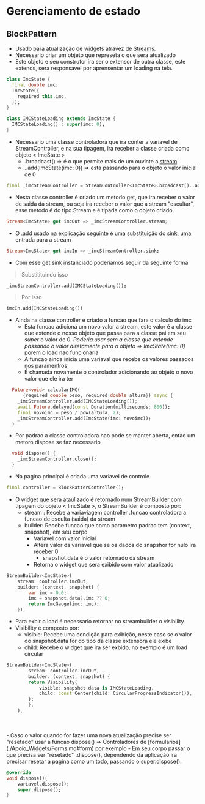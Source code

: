 # Gerenciamento de estado
## BlockPattern
- Usado para atualização de widgets atravez de [Streams](../Dart/Dart_OO/Streams.md).
- Necessario criar um objeto que represeta o que sera atualizado
- Este objeto e seu construtor ira ser o extensor de outra classe, este extends, sera responsavel por aprensentar um loading na tela.
```dart
class ImcState {
  final double imc;
  ImcState({
    required this.imc,
  });
}

class IMCStateLoading extends ImcState {
  IMCStateLoading() : super(imc: 0);
}
```
- Necessario uma classe controladora que ira conter a variavel de StreamController, e na sua tipagem, ira receber a classe criada como objeto < ImcState >
    - .broadcast() => é o que permite mais de um ouvinte a [stream](../Dart/Dart_OO/Streams.md#stream-asbroadcast)
    - ..add(ImcState(imc: 0)) => esta passando para o objeto o valor inicial de 0
```dart
final _imcStreamController = StreamController<ImcState>.broadcast()..add(ImcState(imc: 0));
```
- Nesta classe controller é criado um metodo get, que ira receber o valor de saida da stream, ou seja ira receber o valor que a stream "escultar", esse metodo é do tipo Stream e é tipada como o objeto criado.
```dart
Stream<ImcState> get imcOut => _imcStreamController.stream;
```
- O .add usado na explicação seguinte é uma substituição do sink, uma entrada para a stream
```dart
Stream<ImcState> get imcIn => _imcStreamController.sink;
```
- Com esse get sink instanciado poderiamos seguir da seguinte forma
>Substitituindo isso
```dart
_imcStreamController.add(IMCStateLoading());
```
>Por isso
```dart
imcIn.add(IMCStateLoading())
```
- Ainda na classe controller é criado a funcao que fara o calculo do imc
    - Esta funcao adiciona um novo valor a stream, este valor é a classe que extende o nosso objeto que passa para a classe pai em seu *super* o valor de 0. *Poderia usar sem a classe que extende passando o valor diretamente para o objeto => ImcState(imc: 0)* porem o load nao funcionaria
    - A funcao ainda inicia uma variaval que recebe os valores passados nos paramentros
    - É chamada novamente o controlador adicionando ao objeto o novo valor que ele ira ter
```dart
  Future<void> calcularIMC(
      {required double peso, required double altura}) async {
    _imcStreamController.add(IMCStateLoading());
    await Future.delayed(const Duration(milliseconds: 800));
    final novoimc = peso / pow(altura, 2);
    _imcStreamController.add(ImcState(imc: novoimc));
  }
```
- Por padrao a classe controladora nao pode se manter aberta, entao um metoro dispose se faz necessario
```dart
  void dispose() {
    _imcStreamController.close();
  }
```
- Na pagina principal é criada uma variavel de controle
```dart
final controller = BlockPatterController();
```
- O widget que sera ataulizado é retornado num StreamBuilder com tipagem do objeto < ImcState >, o StreamBuilder é composto por:
    - stream : Recebe a variaviagem controller .funcao controladora a funcao de esculta (saida) da stream
    - builder: Recebe funcao que como parametro padrao tem (context, snapshot), em seu corpo
        - Variavel com valor inicial
        - Altera valor da variavel que se os dados do snapshor for nulo ira receber 0
            - snapshot.data é o valor retornado da stream
        - Retorna o widget que sera exibido com valor atualizado
```dart
StreamBuilder<ImcState>(
    stream: controller.imcOut,
    builder: (context, snapshot) {
        var imc = 0.0;
        imc = snapshot.data?.imc ?? 0;
        return ImcGauge(imc: imc);
    }),
```
- Para exbir o load é necessario retornar no streambuilder o visibility
- Visibility é composto por:
    - visible: Recebe uma condição para exibição, neste caso se o valor do snapshot.data for do tipo da classe extensora ele exibe
    - child: Recebe o widget que ira ser exbido, no exemplo é um load circular
```dart
StreamBuilder<ImcState>(
        stream: controller.imcOut,
        builder: (context, snapshot) {
        return Visibility(
            visible: snapshot.data is IMCStateLoading,
            child: const Center(child: CircularProgressIndicator()),
        );
        },
    ),

```

<br>
<br>
- Caso o valor quando for fazer uma nova atualização precise ser "resetado" usar a funcao dispose() => Controladores de [formularios](./Apoio_Widgets/Forms.md#form) por exemplo
- Em seu corpo passar o que precisa ser "resetado" .dispose(), dependendo da aplicação ira precisar resetar a pagina como um todo, passando o super.dispose().

```dart
@override
void dispose(){
    variavel.dispose();
    super.dispose();
}
```

